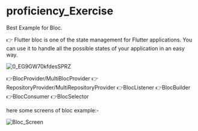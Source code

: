 # proficiency_Exercise
 Best Example for Bloc.

 👉  Flutter bloc is one of the state management for Flutter applications. You can use it to handle all the possible states of your application in an easy way.
 
 ![0_EG9GW70kfdesSPRZ](https://github.com/vishwajeetbharti/proficiency_Exercise/assets/71969138/b8b165d4-63d9-43b3-a9ad-6b14d6be826d)
 
 👉BlocProvider/MultiBlocProvider
 👉RepositoryProvider/MultiRepositoryProvider
 👉BlocListener
 👉BlocBuilder
 👉BlocConsumer
 👉BlocSelector

 here some screens of bloc example:-

 
 ![Bloc_Screen](https://github.com/vishwajeetbharti/proficiency_Exercise/assets/71969138/ab80b6ef-04e9-4648-a302-03dc689545b8)

